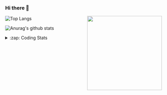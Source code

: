 ### Hi there 👋

<!--
**tao8687/tao8687** is a ✨ _special_ ✨ repository because its `README.md` (this file) appears on your GitHub profile.

Here are some ideas to get you started:

- 🔭 I’m currently working on ...
- 🌱 I’m currently learning ...
- 👯 I’m looking to collaborate on ...
- 🤔 I’m looking for help with ...
- 💬 Ask me about ...
- 📫 How to reach me: ...
- 😄 Pronouns: ...
- ⚡ Fun fact: ...
-->

<img align='right' src="https://media.giphy.com/media/M9gbBd9nbDrOTu1Mqx/giphy.gif" width="240">

  
![Top Langs](https://github-readme-stats.vercel.app/api/top-langs/?username=tao8687&layout=compact&title_color=23238E&text_color=A67D3D)

![Anurag's github stats](https://github-readme-stats.vercel.app/api?username=tao8687&show_icons=true&&text_color=A67D3D&title_color=23238E&show_icons=false&count_private=true&hide=stars)

<details>
  <summary>:zap: Coding Stats</summary>
  <br>
    
<!--START_SECTION:waka-->

```txt
From: 21 July 2025 - To: 28 July 2025

XML               2 hrs 28 mins   ████████▓░░░░░░░░░░░░░░░░   34.29 %
Bash              1 hr 57 mins    ██████▓░░░░░░░░░░░░░░░░░░   27.02 %
Markdown          47 mins         ██▓░░░░░░░░░░░░░░░░░░░░░░   10.84 %
YAML              30 mins         █▓░░░░░░░░░░░░░░░░░░░░░░░   07.07 %
Docker            30 mins         █▓░░░░░░░░░░░░░░░░░░░░░░░   07.03 %
```

<!--END_SECTION:waka-->
</details>
